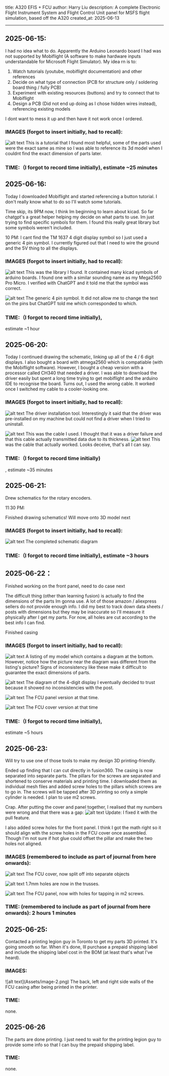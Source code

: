 title: A320 EFIS + FCU
author: Harry Liu
description: A complete Electronic Flight Instrument System and Flight Control Unit panel for MSFS flight simulation, based off the A320
created_at: 2025-06-13

-----------------------------------------------------

<h2>2025-06-15:</h2>

I had no idea what to do. Apparently the Arduino Leonardo board I had was not supported by Mobiflight (A software to make hardware inputs understandable for Microsoft Flight Simulator). My idea rn is to:

1. Watch tutorials (youtube, mobiflight documentation) and other references
2. Decide on what type of connection (PCB for structure only / soldering board thing / fully PCB)
3. Experiment with existing resources (buttons) and try to connect that to Mobiflight
4. Design a PCB (Did not end up doing as I chose hidden wires instead), referencing existing models

I dont want to mess it up and then have it not work once I ordered.

<h3>IMAGES (forgot to insert initially, had to recall):</h3>

![alt text](Assets/{006A0AA3-C53E-4BF4-90D4-DFC635821DB1}.png)
This is a tutorial that I found most helpful, some of the parts used were the exact same as mine so I was able to reference its 3d model when I couldnt find the exact dimension of parts later.

<h3>TIME:（I forgot to record time initially), estimate ~25 minutes</h3>



<h2>2025-06-16:</h2>

Today I downloaded Mobiflight and started referencing a button tutorial. I don't really know what to do so I'll watch some tutorials.

Time skip, its 9PM now, I think Im beginning to learn about kicad. So far chatgpt's a great helper helping my decide on what parts to use. Im just trying to find specific symbols for them. I found this really great library but some symbols weren't included. 

10 PM: I cant find the TM 1637 4 digit display symbol so I just used a generic 4 pin symbol. I currently figured out that I need to wire the ground and the 5V thing to all the displays.

<h3>IMAGES (forgot to insert initially, had to recall):</h3>

![alt text](Assets/{BF42E258-31F5-424A-AE57-8EDF84792AA8}.png)
This was the library I found. It contained many kicad symbols of arduino boards. I found one with a similar sounding name as my Mega2560 Pro Micro. I verified with ChatGPT and it told me that the symbol was correct.

![alt text](Assets/{03511328-8371-42F2-8558-20519265484A}.png)
The generic 4 pin symbol. It did not allow me to change the text on the pins but ChatGPT told me which corresponded to which.

<h3>TIME:（I forgot to record time initially),</h3> estimate ~1 hour



<h2>2025-06-20:</h2>

Today I continued drawing the schematic, linking up all of the 4 / 6 digit displays. I also bought a board with atmega2560 which is compatiable (with the Mobiflight software). However, I bought a cheap version with a processor called CH340 that needed a driver. I was able to download the driver easily but spent a long time trying to get mobiflight and the arduino IDE to recognise the board. Turns out, I used the wrong cable. It worked once I switched my cable to a cooler-looking one.

<h3>IMAGES (forgot to insert initially, had to recall):</h3>

![alt text](Assets/{E6DEC7E2-82EC-4A08-9586-B7AB15D43F47}.png)
The driver installation tool. Interestingly it said that the driver was pre-installed on my machine but could not find a driver when I tried to uninstall.

![alt text](Assets/IMG_20250623_170620.jpg)
This was the cable I used. I thought that it was a driver failure and that this cable actually transmitted data due to its thickness.
![alt text](Assets/IMG_20250623_170539.jpg)
This was the cable that actually worked. Looks deceive, that's all I can say.

<h3>TIME:（I forgot to record time initially)</h3>, estimate ~35 minutes



<h2>2025-06-21:</h2>

Drew schematics for the rotary encoders.

11:30 PM:

Finished drawing schematics! Will move onto 3D model next

<h3>IMAGES (forgot to insert initially, had to recall):</h3>

![alt text](Assets/{BF90E44C-8AFE-4934-B31E-95F017390DAC}.png)
The completed schematic diagram

<h3>TIME:（I forgot to record time initially), estimate ~3 hours</h3>



<h2>2025-06-22：</h2>

Finished working on the front panel, need to do case next

The difficult thing (other than learning fusion) is actually to find the dimensions of the parts Im gonna use. A lot of those amazon / aliexpress sellers do not provide enough info. I did my best to track down data sheets / posts with dimensions but they may be inaccurate so I'll measure it physically after I get my parts. For now, all holes are cut according to the best info I can find.

Finished casing

<h3>IMAGES (forgot to insert initially, had to recall):</h3>

![alt text](Assets/image.png)
A listing of my model which contains a diagram at the bottom. However, notice how the picture near the diagram was different from the listing's picture? Signs of inconsistency like these make it difficult to guarantee the exact dimensions of parts.

![alt text](Assets/image-1.png)
The diagram of the 4-digit display I eventually decided to trust because it showed no inconsistencies with the post.

![alt text](Assets/{36C88A8F-CC9F-434F-930D-8AE9430665AE}.png)
The FCU panel version at that time.

![alt text](Assets/{0C386C8B-F39E-4B7C-9FEB-41FFE35DBD55}.png)
The FCU cover version at that time

<h3>TIME:（I forgot to record time initially),</h3> estimate ~5 hours



<h2>2025-06-23:</h2>

Will try to use one of those tools to make my design 3D printing-friendly. 

Ended up finding that I can cut directly in fusion360. The casing is now separated into separate parts. The pillars for the screws are separated and shortened to conserve materials and printing time. I downloaded them as individual mesh files and added screw holes to the pillars which screws are to go in. The screws will be tapped after 3D printing so only a simple cylinder is needed. I plan to use m2 screws.

Crap. After putting the cover and panel together, I realised that my numbers were wrong and that there was a gap:
![alt text](Assets/{DD00D0FC-9FB3-45BD-9D91-5937A67CFC00}.png) 
Update: I fixed it with the pull feature.

I also added screw holes for the front panel. I think I got the math right so it should align with the screw holes in the FCU cover once assembled. Though I'm not sure if hot glue could offset the pillar and make the two holes not aligned.

<h3>IMAGES (remembered to include as part of journal from here onwards):</h3>

![alt text](Assets/{54EBFF67-152B-491E-8188-83E1CDC7AFCB}.png)
The FCU cover, now split off into separate objects

![alt text](Assets/{328C979E-660C-4C35-B66C-8C0696C78CEF}.png)
1.7mm holes are now in the trusses.

![alt text](Assets/{0879782E-7165-493F-8B71-AC701F02BF39}.png)
The FCU panel, now with holes for tapping in m2 screws.

<h3>TIME: (remembered to include as part of journal from here onwards): 2 hours 1 minutes</h3>


<h2>2025-06-25:</h2>

Contacted a printing legion guy in Toronto to get my parts 3D printed. It's going smooth so far. When it's done, Ill purchase a prepaid shipping label and include the shipping label cost in the BOM (at least that's what I've heard).

<h3>IMAGES:</h3>
![alt text](Assets/image-2.png)
The back, left and right side walls of the FCU casing after being printed in the printer.

<h3>TIME:</h3> none.



<h2>2025-06-26</h2>

The parts are done printing. I just need to wait for the printing legion guy to provide some info so that I can buy the prepaid shipping label.

<h3>TIME:</h3> none.